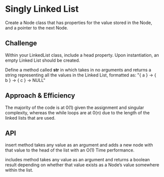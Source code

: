 # Singly Linked List

Create a Node class that has properties for the value stored in the Node, and a pointer to the next Node.

## Challenge
Within your LinkedList class, include a head property. Upon instantiation, an empty Linked List should be created.

Define a method called __str__ in which takes in no arguments and returns a string representing all the values in the Linked List, formatted as:
"{ a } -> { b } -> { c } -> NULL"

## Approach & Efficiency

The majority of the code is at 0(1) given the assignment and singular complexity, whereas the while loops are at 0(n) due to the length of the linked lists that are used.

## API

insert method takes any value as an argument and adds a new node with that value to the head of the list with an O(1) Time performance.

includes method takes any value as an argument and returns a boolean result depending on whether that value exists as a Node’s value somewhere within the list.